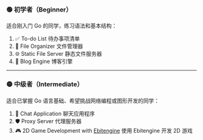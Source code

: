 ### 🟢 初学者（Beginner）
适合刚入门 Go 的同学，练习语法和基本结构：

1. ✅ To-do List 待办事项清单
2. 📁 File Organizer 文件管理器
3. 🌐 Static File Server 静态文件服务器
4. 📝 Blog Engine 博客引擎

---

### 🟡 中级者（Intermediate）
适合已掌握 Go 语言基础、希望挑战网络编程或图形开发的同学：

1. 💬 Chat Application 聊天应用程序
2. 🛡️ Proxy Server 代理服务器
3. 🎮 2D Game Development with [Ebitengine](https://ebitengine.org/) 使用 Ebitengine 开发 2D 游戏  